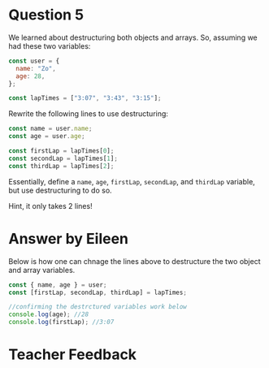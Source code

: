 # Question 5

We learned about destructuring both objects and arrays. So, assuming we had these two variables:

```js
const user = {
  name: "Zo",
  age: 28,
};

const lapTimes = ["3:07", "3:43", "3:15"];
```

Rewrite the following lines to use destructuring:

```js
const name = user.name;
const age = user.age;

const firstLap = lapTimes[0];
const secondLap = lapTimes[1];
const thirdLap = lapTimes[2];
```

Essentially, define a `name`, `age`, `firstLap`, `secondLap`, and `thirdLap` variable, but use destructuring to do so.

Hint, it only takes 2 lines!

# Answer by Eileen

Below is how one can chnage the lines above to destructure the two object and array variables.

```js
const { name, age } = user;
const [firstLap, secondLap, thirdLap] = lapTimes;

//confirming the destrctured variables work below
console.log(age); //28
console.log(firstLap); //3:07
```

# Teacher Feedback
